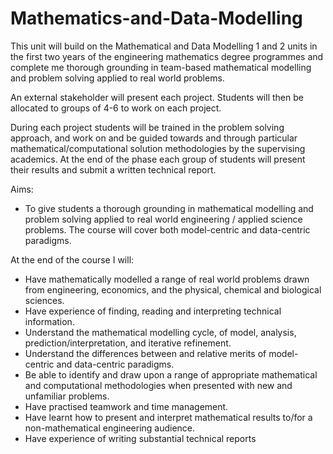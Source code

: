 # Mathematics-and-Data-Modelling

This unit will build on the Mathematical and Data Modelling 1 and 2 units in the first two years of the engineering mathematics degree programmes and complete me thorough grounding in team-based mathematical modelling and problem solving applied to real world problems.

An external stakeholder will  present each project. Students will then be allocated to groups of 4-6 to work on each project.

During each project students will be trained in the problem solving approach, and work on and be guided towards and through particular mathematical/computational solution methodologies by the supervising academics. At the end of the phase each group of students will present their results and submit a written technical report.

Aims:

* To give students a thorough grounding in mathematical modelling and problem solving applied to real world engineering / applied science problems. The course will cover both model-centric and data-centric paradigms.

At the end of the course I will:

  * Have mathematically modelled a range of real world problems drawn from engineering, economics, and the physical, chemical and biological sciences.
  * Have experience of finding, reading and interpreting technical information.
  * Understand the mathematical modelling cycle, of model, analysis, prediction/interpretation, and iterative refinement.
  * Understand the differences between and relative merits of model-centric and data-centric paradigms.
  * Be able to identify and draw upon a range of appropriate mathematical and computational methodologies when presented with new and unfamiliar problems.
  * Have practised teamwork and time management.
  * Have learnt how to present and interpret mathematical results to/for a non-mathematical engineering audience.
  * Have experience of writing substantial technical reports
